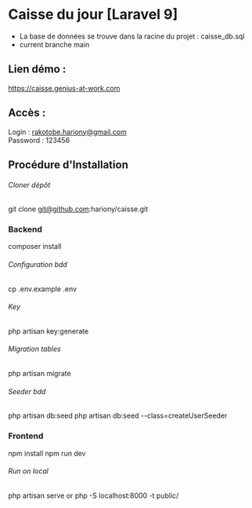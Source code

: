 # Caisse du jour [Laravel 9]
* La base de données se trouve dans la racine du projet : caisse_db.sql  
* current branche main  

## Lien démo :
https://caisse.genius-at-work.com
## Accès :
Login : rakotobe.hariony@gmail.com  
Password : 123456  

## Procédure d'Installation

###### Cloner dépôt
git clone git@github.com:hariony/caisse.git

### Backend
composer install

###### Configuration bdd
cp .env.example .env

###### Key
php artisan key:generate


###### Migration tables
php artisan migrate

###### Seeder bdd
php artisan db:seed
php artisan db:seed --class=createUserSeeder

### Frontend
npm install
npm run dev


###### Run on local
php artisan serve or php -S localhost:8000 -t public/